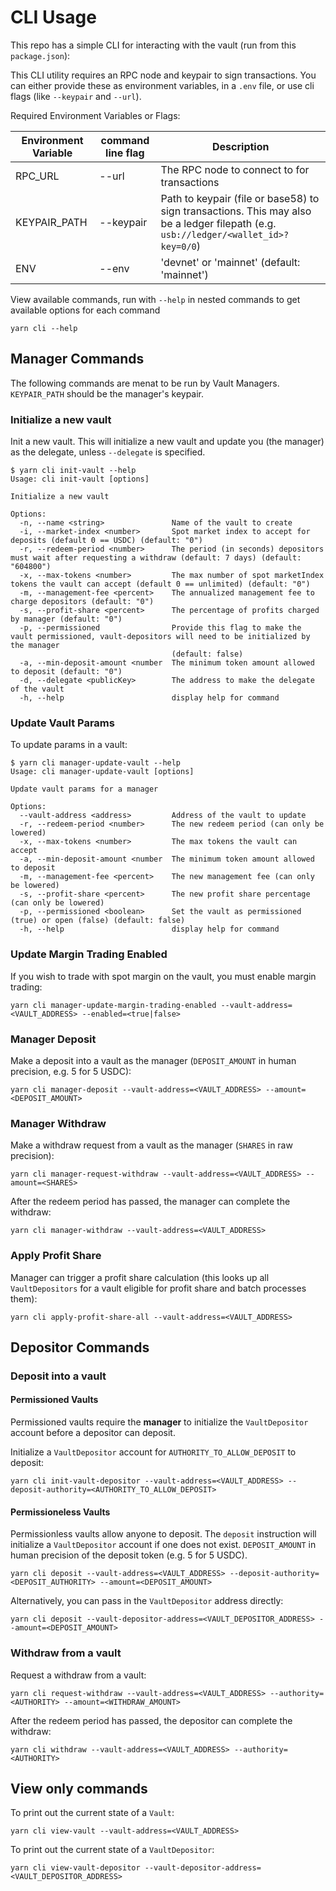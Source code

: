 # CLI Usage

This repo has a simple CLI for interacting with the vault (run from this `package.json`):

This CLI utility requires an RPC node and keypair to sign transactions. You can either provide these as environment variables, in a `.env` file, or use cli flags (like `--keypair` and `--url`).

Required Environment Variables or Flags:

Environment Variable| command line flag | Description
--------------------|-------------------|------------
RPC_URL             | --url             | The RPC node to connect to for transactions
KEYPAIR_PATH        | --keypair         | Path to keypair (file or base58) to sign transactions. This may also be a ledger filepath (e.g. `usb://ledger/<wallet_id>?key=0/0`)
ENV                 | --env             | 'devnet' or 'mainnet' (default: 'mainnet')


View available commands, run with `--help` in nested commands to get available options for each command
```
yarn cli --help
```

## Manager Commands

The following commands are menat to be run by Vault Managers. `KEYPAIR_PATH` should be the manager's keypair.

### Initialize a new vault

Init a new vault. This will initialize a new vault and update you (the manager) as the delegate, unless `--delegate` is specified.
```
$ yarn cli init-vault --help
Usage: cli init-vault [options]

Initialize a new vault

Options:
  -n, --name <string>               Name of the vault to create
  -i, --market-index <number>       Spot market index to accept for deposits (default 0 == USDC) (default: "0")
  -r, --redeem-period <number>      The period (in seconds) depositors must wait after requesting a withdraw (default: 7 days) (default: "604800")
  -x, --max-tokens <number>         The max number of spot marketIndex tokens the vault can accept (default 0 == unlimited) (default: "0")
  -m, --management-fee <percent>    The annualized management fee to charge depositors (default: "0")
  -s, --profit-share <percent>      The percentage of profits charged by manager (default: "0")
  -p, --permissioned                Provide this flag to make the vault permissioned, vault-depositors will need to be initialized by the manager
                                    (default: false)
  -a, --min-deposit-amount <number  The minimum token amount allowed to deposit (default: "0")
  -d, --delegate <publicKey>        The address to make the delegate of the vault
  -h, --help                        display help for command
```

### Update Vault Params

To update params in a vault:
```
$ yarn cli manager-update-vault --help
Usage: cli manager-update-vault [options]

Update vault params for a manager

Options:
  --vault-address <address>         Address of the vault to update
  -r, --redeem-period <number>      The new redeem period (can only be lowered)
  -x, --max-tokens <number>         The max tokens the vault can accept
  -a, --min-deposit-amount <number  The minimum token amount allowed to deposit
  -m, --management-fee <percent>    The new management fee (can only be lowered)
  -s, --profit-share <percent>      The new profit share percentage (can only be lowered)
  -p, --permissioned <boolean>      Set the vault as permissioned (true) or open (false) (default: false)
  -h, --help                        display help for command
```

### Update Margin Trading Enabled

If you wish to trade with spot margin on the vault, you must enable margin trading:
```
yarn cli manager-update-margin-trading-enabled --vault-address=<VAULT_ADDRESS> --enabled=<true|false>
```

### Manager Deposit

Make a deposit into a vault as the manager (`DEPOSIT_AMOUNT` in human precision, e.g. 5 for 5 USDC):
```
yarn cli manager-deposit --vault-address=<VAULT_ADDRESS> --amount=<DEPOSIT_AMOUNT>
```

### Manager Withdraw

Make a withdraw request from a vault as the manager (`SHARES` in raw precision):
```
yarn cli manager-request-withdraw --vault-address=<VAULT_ADDRESS> --amount=<SHARES>
```

After the redeem period has passed, the manager can complete the withdraw:
```
yarn cli manager-withdraw --vault-address=<VAULT_ADDRESS>
```

### Apply Profit Share
Manager can trigger a profit share calculation (this looks up all `VaultDepositors` for a vault eligible for profit share and batch processes them):
```
yarn cli apply-profit-share-all --vault-address=<VAULT_ADDRESS>
```

## Depositor Commands


### Deposit into a vault

#### Permissioned Vaults

Permissioned vaults require the __manager__ to initialize the `VaultDepositor` account before a depositor can deposit.

Initialize a `VaultDepositor` account for `AUTHORITY_TO_ALLOW_DEPOSIT` to deposit:
```
yarn cli init-vault-depositor --vault-address=<VAULT_ADDRESS> --deposit-authority=<AUTHORITY_TO_ALLOW_DEPOSIT>
```


#### Permissioneless Vaults

Permissionless vaults allow anyone to deposit. The `deposit` instruction will initialize a `VaultDepositor` account if one does not exist.
`DEPOSIT_AMOUNT` in human precision of the deposit token (e.g. 5 for 5 USDC).

```
yarn cli deposit --vault-address=<VAULT_ADDRESS> --deposit-authority=<DEPOSIT_AUTHORITY> --amount=<DEPOSIT_AMOUNT>
```

Alternatively, you can pass in the `VaultDepositor` address directly:
```
yarn cli deposit --vault-depositor-address=<VAULT_DEPOSITOR_ADDRESS> --amount=<DEPOSIT_AMOUNT>
```

### Withdraw from a vault

Request a withdraw from a vault:
```
yarn cli request-withdraw --vault-address=<VAULT_ADDRESS> --authority=<AUTHORITY> --amount=<WITHDRAW_AMOUNT>
```

After the redeem period has passed, the depositor can complete the withdraw:
```
yarn cli withdraw --vault-address=<VAULT_ADDRESS> --authority=<AUTHORITY>
```

## View only commands

To print out the current state of a `Vault`:
```
yarn cli view-vault --vault-address=<VAULT_ADDRESS>
```

To print out the current state of a `VaultDepositor`:
```
yarn cli view-vault-depositor --vault-depositor-address=<VAULT_DEPOSITOR_ADDRESS>
```

